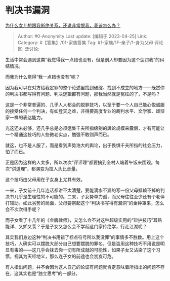 # 判决书漏洞
[为什么女儿想跟我断绝关系，还说非常恨我，我该怎么办？](https://www.zhihu.com/question/589763968/answer/2999942518)

> Author: #0-Anonymity
> Last update: [编辑于 2023-04-25]
> Link:
> Category: #【答集】/01-家族答集
> Tag: #1-家族/1F-亲子/1-身为父母
> 评论区:
> 泛讨论:

生活中常会遇到这类“我觉得我一点错也没有，但是别人却要因为这个惩罚我”的纠结情况。

而我为什么觉得“我一点错也没有”呢？

因为我可以在对方给我定罪的整个论述里找到破绽、找到不成立的地方——既然你的判决书都写得有问题、判决逻辑都有问题，那我当然就是冤枉的了，不是吗？

这是一个非常普遍的、几乎人人都会的脱罪技巧，以至于要一个人自己能心悦诚服的接受任何一个判决，有如登天之难，非得要高度专业的裁判水平、文学家、雄辩家一样的表达能力。

光这还未必够，还几乎总是必须邀集千夫所指级别的舆论规模来震慑，才有可能让一个精通这技巧的人些微老实点，勉强不敢则声而已。

就这，也不是人服了，而是看到声势浩大的舆论，出于畏惧千夫所指的社会压力，怕了而已。

正是因为这样的人太多，所以次次“评评理”都要搞到全村人端着午饭来围观。每次“讲道理”，都演变为拉人头比音量。

这个技巧由父母用在子女身上尤其有效。

一来，子女前十几年连话都讲不太清楚，要能滴水不漏的写一份父母抵赖不掉的判决书几乎是生理性的不可能的。二来，子女势单力孤，而父母往往至少还有个老伴打辅助。如此劣势的局面，父母要祭起这个“判决书写得有漏洞”的金钟罩来，怎么会不次次得手呢？

而子女看了十几年的《金牌律师》，又怎么会不对这种超级实用的“辩护技巧”耳熟能详、又妒又羡？于是子女又怎么会不学起这门家传绝学，行走江湖呢？

其实我们身边这种“判决书用错了标点符号所以我没罪”的事情多不胜数。用上这个技巧，人确实可以摆脱大部分自己想要摆脱的罪名，但是滥用这种技巧不用说是明显有毒的——这几乎会抹去你一切有所成就的可能性，如果子女又沾染了这个习惯，视其为天经地义，那么连子女的前途也会岌岌可危。

有人指出问题，并不会因为这人自己的论证有问题就肯定意味着所指出的问题不存在，这其实也是“独立思考”的一部分。
